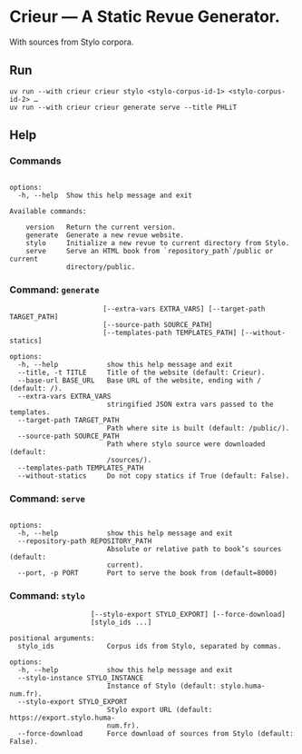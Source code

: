 # Crieur — A Static Revue Generator.

With sources from Stylo corpora.

## Run

```
uv run --with crieur crieur stylo <stylo-corpus-id-1> <stylo-corpus-id-2> …
uv run --with crieur crieur generate serve --title PHLiT
```

## Help

### Commands

<!-- [[[cog
import subprocess
import cog
output = subprocess.check_output("crieur --help", shell=True)
help = output.decode().split("\n", 1)[1]  # Remove Pandoc version.
cog.out(f"```\n{help}\n```")
]]] -->
```

options:
  -h, --help  Show this help message and exit

Available commands:
  
    version   Return the current version.
    generate  Generate a new revue website.
    stylo     Initialize a new revue to current directory from Stylo.
    serve     Serve an HTML book from `repository_path`/public or current
              directory/public.

```
<!-- [[[end]]] -->

### Command: `generate`

<!-- [[[cog
import subprocess
import cog
output = subprocess.check_output("crieur generate --help", shell=True)
help = output.decode().split("\n", 1)[1]  # Remove Pandoc version.
cog.out(f"```\n{help}\n```")
]]] -->
```
                       [--extra-vars EXTRA_VARS] [--target-path TARGET_PATH]
                       [--source-path SOURCE_PATH]
                       [--templates-path TEMPLATES_PATH] [--without-statics]

options:
  -h, --help            show this help message and exit
  --title, -t TITLE     Title of the website (default: Crieur).
  --base-url BASE_URL   Base URL of the website, ending with / (default: /).
  --extra-vars EXTRA_VARS
                        stringified JSON extra vars passed to the templates.
  --target-path TARGET_PATH
                        Path where site is built (default: /public/).
  --source-path SOURCE_PATH
                        Path where stylo source were downloaded (default:
                        /sources/).
  --templates-path TEMPLATES_PATH
  --without-statics     Do not copy statics if True (default: False).

```
<!-- [[[end]]] -->





### Command: `serve`

<!-- [[[cog
import subprocess
import cog
output = subprocess.check_output("crieur serve --help", shell=True)
help = output.decode().split("\n", 1)[1]  # Remove Pandoc version.
cog.out(f"```\n{help}\n```")
]]] -->
```

options:
  -h, --help            show this help message and exit
  --repository-path REPOSITORY_PATH
                        Absolute or relative path to book’s sources (default:
                        current).
  --port, -p PORT       Port to serve the book from (default=8000)

```
<!-- [[[end]]] -->

### Command: `stylo`

<!-- [[[cog
import subprocess
import cog
output = subprocess.check_output("crieur stylo --help", shell=True)
help = output.decode().split("\n", 1)[1]  # Remove Pandoc version.
cog.out(f"```\n{help}\n```")
]]] -->
```
                    [--stylo-export STYLO_EXPORT] [--force-download]
                    [stylo_ids ...]

positional arguments:
  stylo_ids             Corpus ids from Stylo, separated by commas.

options:
  -h, --help            show this help message and exit
  --stylo-instance STYLO_INSTANCE
                        Instance of Stylo (default: stylo.huma-num.fr).
  --stylo-export STYLO_EXPORT
                        Stylo export URL (default: https://export.stylo.huma-
                        num.fr).
  --force-download      Force download of sources from Stylo (default: False).

```
<!-- [[[end]]] -->
